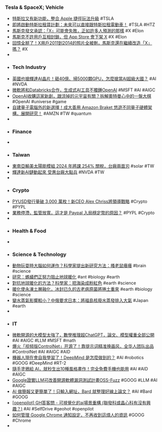 ### Tesla & SpaceX; Vehicle
- [特斯拉又有新功能，整合 Apple 捷徑玩法升級](https://technews.tw/2023/08/21/tesla-integrate-apple-shortcut/) #TSLA
- [即將啟動特斯拉租賃計劃：未來可以直接跟特斯拉租電動車！](https://wuangus.cc/tesla-is-about-to-launch-a-leasing-program/) #TSLA #HTZ
- [馬斯克發文承認：「X」可能會失敗，正如許多人預測的那樣](https://buzzorange.com/techorange/2023/08/21/0821-top5/) #X #Elon
- [馬斯克不許用戶互相封鎖，但 App Store 會下架 X](https://ccc.technews.tw/2023/08/21/elon-musk-mute-block-app-store/) #X #Elon
- [回憶全掰了！X用戶2011到2014的照片全被刪，馬斯克還在繼續改造「X」嗎？](https://www.bnext.com.tw/article/76140/elon-musk-twitter-logo-x-com) #X
-
- ### Tech Industry
- [英國也搶輝達AI晶片！砸40億、掃5000顆GPU，怎麼搶當AI超級大國？](https://www.bnext.com.tw/article/76446/uk-buy-gpu-ai) #AI #NVDA
- [微軟將和Databricks合作，生成式AI工具不獨鍾OpenAI](https://www.ithome.com.tw/news/158344) #MSFT #AI #AIGC
- [OpenAI收購這家新創，跟涼掉的元宇宙有關？拆解奧特曼心中的一盤大棋](https://www.bnext.com.tw/article/76447/openai-global-illumination-reason) #OpenAI #universe #game
- [自建量子電腦外的新選擇！成大善用 Amazon Braket 悠遊不同量子硬體架構，展開研究！](https://technews.tw/2023/08/21/a-new-alternative-to-self-built-quantum-computers-cheng-kung-university-makes-good-use-of-amazon-braket-to-roam-different-quantum-hardware-architectures-and-start-research/) #AMZN #TW #quantum
-
- ### Finance
-
- ### Taiwan
- [東南亞輸美太陽能模組 2024 年將課 254% 關稅，台廠兩面刃](https://technews.tw/2023/08/21/photovoltaic-module-tax-taiwan/) #solar #TW
- [輝達新AI鏈動起來 受惠台廠大點兵](https://ctee.com.tw/news/tech/924712.html) #NVDA #TW
-
- ### Crypto
- [PYUSD發行量破 3,000 萬枚！新CEO Alex Chriss將領導戰略](https://www.blocktempo.com/paypal-names-alex-chriss-as-next-president-and-ceo/) #Crypto #PYPL
- [業務停滯，監管放寬，這才是 Paypal 入局穩定幣的原因？](https://blockcast.it/2023/08/20/paypals-real-stablecoin-strategy/) #PYPL #Crypto
-
- ### Health & Food
-
- ### Science & Technology
- [動物玩耍時大腦如何運作？科學家提出新研究方法：搔老鼠癢癢](https://technews.tw/2023/08/20/scientists-tickle-rats-to-learn-about-brain-activity-during-play/) #brain #science
- [研究：螞蟻們正努力阻止地球暖化](https://dq.yam.com/post/2316) #ant #biology #earth
- [對抗地球暖化的方法？科學家：把海染成粉紅色](https://dq.yam.com/post/15634) #earth #science
- [暖化使永凍土層融化，冰封已久的古老病原菌將捲土重來](https://technews.tw/2023/08/21/worms-revived-after-46000-years-frozen-in-siberian-permafrost/) #earth #biology #science
- [變水蒸氣影響較小？中俄要求日本：將福島核廢水蒸發排入大氣](https://tw.news.yahoo.com/變水蒸氣影響較小-中俄要求日本-將福島核廢水蒸發排入大氣-072736476.html) #Japan #earth
-
- ### IT
- [微軟開源的大模型太強了，數學推理超ChatGPT，論文、模型權重全部公開](https://tw.rrgod.com/articles/377381.html) #AI #AIGC #LLM #MSFT #math
- [爆火「视频版ControlNet」开源了！靠提示词精准换画风，全华人团队出品](https://zhuanlan.zhihu.com/p/651150143) #ControlNet #AI #AIGC #AID
- [機器人現在會自我學習了！DeepMind 是怎麼做到的？](https://www.inside.com.tw/article/32499-robot-self-learning) #AI #robotics #GOOG #DeepMind #RT-2
- [隨手塗鴉給 AI，就秒生出10種風格畫作！完全免費手機也能用](https://pansci.asia/archives/368736) #AI #AID #AIGC
- [Google證實LLM可改善開源軟體漏洞測試計畫OSS-Fuzz](https://www.ithome.com.tw/news/158341) #GOOG #LLM #AI #AIGC
- [AI 做簡報又更簡單了！只輸入網址，Bard 就整理好線上論文？](https://pansci.asia/archives/368742) #AI #Bard #GOOG
- [[openpilot] GH答客問 - 可視覺化的ai場景重構 (聯發科或晶心科有沒有興趣？)](https://saber422.blogspot.com/2022/10/sabercord-gh-ai.html) #AI #SelfDrive #geohot #openpilot
- [如何管理 Google Chrome 通知設定，不再收到這煩人的資訊](https://www.kocpc.com.tw/archives/506667) #GOOG #Chrome
-